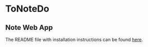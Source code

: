# ToNoteDo

## Note Web App

The README file with installation instructions can be found [here](./Note/README.md).